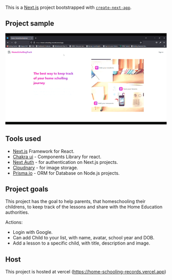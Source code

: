 This is a [Next.js](https://nextjs.org/) project bootstrapped with [`create-next-app`](https://github.com/vercel/next.js/tree/canary/packages/create-next-app).

## Project sample

![](homeSchooling.gif)

## Tools used

- [Next.js](https://nextjs.org/) Framework for React.
- [Chakra ui](https://chakra-ui.com/) - Components Library for react.
- [Next Auth](https://next-auth.js.org/) - for authentication on Next.js projects.
- [Cloudnary](https://cloudinary.com/) - for image storage.
- [Prisma.io](https://www.prisma.io/) - ORM for Database on Node.js projects.


## Project goals

This project has the goal to help parents, that homeschooling their childrens, to keep track of the lessons and share with the Home Education authorities.

Actions:
 - Login with Google.
 - Can add Child to your list, with name, avatar, school year and DOB.
 - Add a lesson to a specific child, with title, description and image.

 ## Host

 This project is hosted at vercel (https://home-schooling-records.vercel.app)
